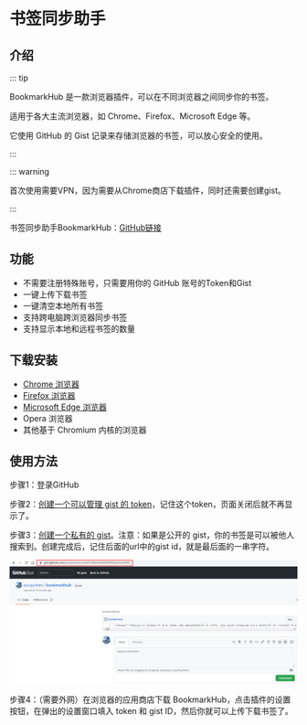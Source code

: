 # 书签同步助手

## 介绍

::: tip

BookmarkHub 是一款浏览器插件，可以在不同浏览器之间同步你的书签。

适用于各大主流浏览器，如 Chrome、Firefox、Microsoft Edge 等。

它使用 GitHub 的 Gist 记录来存储浏览器的书签，可以放心安全的使用。

::: 

::: warning

首次使用需要VPN，因为需要从Chrome商店下载插件，同时还需要创建gist。

::: 

书签同步助手BookmarkHub：<a href="https://github.com/dudor/BookmarkHub">GitHub链接</a>

## 功能

- 不需要注册特殊账号，只需要用你的 GitHub 账号的Token和Gist
- 一键上传下载书签
- 一键清空本地所有书签
- 支持跨电脑跨浏览器同步书签
- 支持显示本地和远程书签的数量

## 下载安装

* <a href="https://chrome.google.com/webstore/detail/bookmarkhub-sync-bookmark/fohimdklhhcpcnpmmichieidclgfdmol">Chrome 浏览器</a>
* <a href="https://addons.mozilla.org/zh-CN/firefox/addon/BookmarkHub/">Firefox 浏览器</a>
* <a href="https://microsoftedge.microsoft.com/addons/detail/BookmarkHub/fdnmfpogadcljhecfhdikdecbkggfmgk">Microsoft Edge 浏览器</a>
* Opera 浏览器
* 其他基于 Chromium 内核的浏览器

## 使用方法

步骤1：登录GitHub

步骤2：<a href="https://github.com/settings/tokens/new">创建一个可以管理 gist 的 token</a>，记住这个token，页面关闭后就不再显示了。

步骤3：<a href="https://gist.github.com">创建一个私有的 gist</a>。注意：如果是公开的 gist，你的书签是可以被他人搜索到。创建完成后，记住后面的url中的gist id，就是最后面的一串字符。

![image-20220715222609618](https://raw.githubusercontent.com/zouquchen/Images/main/imgs/gist-bookmark.png)

步骤4：（需要外网）在浏览器的应用商店下载 BookmarkHub，点击插件的设置按钮，在弹出的设置窗口填入 token 和 gist ID，然后你就可以上传下载书签了。

